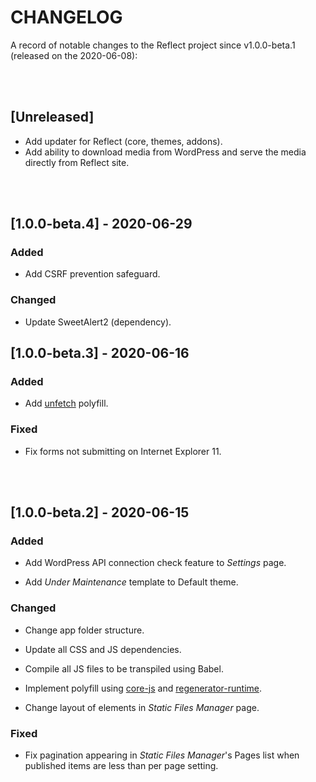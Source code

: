 # CHANGELOG

A record of notable changes to the Reflect project since v1.0.0-beta.1 (released on the 2020-06-08):

<br>

<br>

## [Unreleased]

- Add updater for Reflect (core, themes, addons).
- Add ability to download media from WordPress and serve the media directly from Reflect site.

<br><br>

## [1.0.0-beta.4] - 2020-06-29

### Added

- Add CSRF prevention safeguard.

### Changed

- Update SweetAlert2 (dependency).

## [1.0.0-beta.3] - 2020-06-16

### Added

- Add [unfetch](https://github.com/developit/unfetch) polyfill.

### Fixed

- Fix forms not submitting on Internet Explorer 11.  

<br><br>

## [1.0.0-beta.2] - 2020-06-15

### Added

- Add WordPress API connection check feature to *Settings* page.

- Add *Under Maintenance* template to Default theme.

### Changed

- Change app folder structure.

- Update all CSS and JS dependencies.

- Compile all JS files to be transpiled using Babel.

- Implement polyfill using [core-js](https://github.com/zloirock/core-js) and [regenerator-runtime](https://github.com/facebook/regenerator/blob/master/packages/regenerator-runtime/runtime.js).

- Change layout of elements in *Static Files Manager* page.

### Fixed

- Fix pagination appearing in *Static Files Manager*'s Pages list when published items are less than per page setting.
